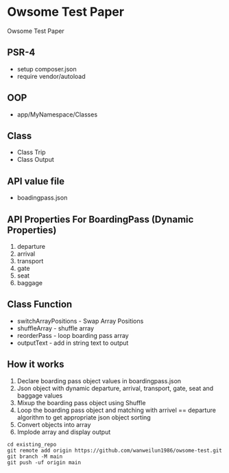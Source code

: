 # Owsome Test Paper

Owsome Test Paper

## PSR-4

- setup composer.json
- require vendor/autoload

## OOP

- app/MyNamespace/Classes

## Class

- Class Trip
- Class Output

## API value file

- boadingpass.json

## API Properties For BoardingPass (Dynamic Properties)

1. departure
2. arrival
3. transport
4. gate
5. seat
6. baggage

## Class Function 

- switchArrayPositions - Swap Array Positions
- shuffleArray - shuffle array
- reorderPass - loop boarding pass array
- outputText - add in string text to output

## How it works

1. Declare boarding pass object values in boardingpass.json
2. Json object with dynamic departure, arrival, transport, gate, seat and baggage values
3. Mixup the boarding pass object using Shuffle
4. Loop the boarding pass object and matching with arrivel == departure algorithm to get appropriate json object sorting
5. Convert objects into array
6. Implode array and display output

```
cd existing_repo
git remote add origin https://github.com/wanweilun1986/owsome-test.git
git branch -M main
git push -uf origin main
```